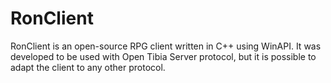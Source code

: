 # RonClient
RonClient is an open-source RPG client written in C++ using WinAPI. It was developed to be used with Open Tibia Server protocol, but it is possible to adapt the client to any other protocol.
